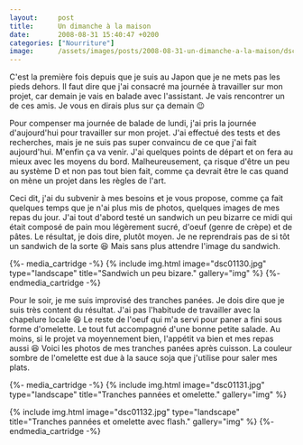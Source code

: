 ```yaml
---
layout:     post
title:      Un dimanche à la maison
date:       2008-08-31 15:40:47 +0200
categories: ["Nourriture"]
image:      /assets/images/posts/2008-08-31-un-dimanche-a-la-maison/dsc01130.jpg
---
```


C'est la première fois depuis que je suis au Japon que je ne mets pas les pieds dehors. Il faut dire que j'ai
consacré ma journée à travailler sur mon projet, car demain je vais en balade avec l'assistant. Je vais rencontrer
un de ces amis. Je vous en dirais plus sur ça demain :wink:

<!--more-->

Pour compenser ma journée de balade de lundi, j'ai pris la journée d'aujourd'hui pour travailler sur mon projet.
J'ai effectué des tests et des recherches, mais je ne suis pas super convaincu de ce que j'ai fait aujourd'hui.
M'enfin ça va venir. J'ai quelques points de départ et on fera au mieux avec les moyens du bord. Malheureusement,
ça risque d'être un peu au système D et non pas tout bien fait, comme ça devrait être le cas quand on mène un
projet dans les règles de l'art.

Ceci dit, j'ai du subvenir à mes besoins et je vous propose, comme ça fait quelques temps que je n'ai plus mis de
photos, quelques images de mes repas du jour. J'ai tout d'abord testé un sandwich un peu bizarre ce midi qui était
composé de pain mou légèrement sucré, d'oeuf (genre de crèpe) et de pâtes. Le résultat, je dois dire, plutôt moyen.
Je ne reprendrais pas de si tôt un sandwich de la sorte :laughing: Mais sans plus attendre l'image du sandwich.

{%- media_cartridge -%}
{% include img.html
    image="dsc01130.jpg"
    type="landscape"
    title="Sandwich un peu bizare."
    gallery="img"
%}
{%- endmedia_cartridge -%}

Pour le soir, je me suis improvisé des tranches panées. Je dois dire que je suis très content du résultat. J'ai pas
l'habitude de travailler avec la chapelure locale :laughing: Le reste de l'oeuf qui m'a servi pour paner a fini sous forme
d'omelette. Le tout fut accompagné d'une bonne petite salade. Au moins, si le projet va moyennement bien, l'appétit
va bien et mes repas aussi :laughing: Voici les photos de mes tranches panées après cuisson. La couleur sombre de
l'omelette est due à la sauce soja que j'utilise pour saler mes plats.

{%- media_cartridge -%}
{% include img.html
    image="dsc01131.jpg"
    type="landscape"
    title="Tranches pannées et omelette."
    gallery="img"
%}

{% include img.html
    image="dsc01132.jpg"
    type="landscape"
    title="Tranches pannées et omelette avec flash."
    gallery="img"
%}
{%- endmedia_cartridge -%}
